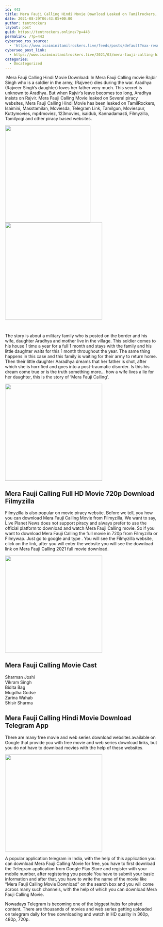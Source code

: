 ```yaml
---
id: 443
title: Mera Fauji Calling Hindi Movie Download Leaked on Tamilrockers, Filmywap, Movierulz – 2021
date: 2021-08-29T06:43:05+00:00
author: tentrockers
layout: post
guid: https://tentrockers.online/?p=443
permalink: /?p=443
cyberseo_rss_source:
  - 'https://www.isaiminitamilrockers.live/feeds/posts/default?max-results=150&start-index=151'
cyberseo_post_link:
  - https://www.isaiminitamilrockers.live/2021/03/mera-fauji-calling-hindi-movie-download.html
categories:
  - Uncategorized
---
```

<meta content="&nbsp; Mera Fauji Calling Hindi Movie Download : In Mera Fauji Calling movie Rajbir Singh who is a soldier in the army, (Rajveer) dies during the..." name="twitter:description" />

  


<center>
</center>

  
<ins data-width="0" data-height="0" class="qa6d12c3ba0" data-domain="//aaaaaco.com" data-affquery="/81dee8bcaf/a6d12c3ba0/?placementName=default"></ins>

&nbsp;<span>Mera Fauji Calling Hindi Movie Download</span><span>: In Mera Fauji Calling movie Rajbir Singh who is a soldier in the army, (Rajveer) dies during the war. Aradhya (Rajveer Singh’s daughter) loves her father very much. This secret is unknown to Aradhya. But when Rajvir’s leave becomes too long, Aradhya insists on Rajvir. Mera Fauji Calling Movie leaked on Several piracy websites, Mera Fauji Calling Hindi Movie has been leaked on TamilRockers, Isaimini, Masstamilan, Moviesda, Telegram Link, Tamilgun, Moviespur, Kuttymovies, mp4moviez, 123movies, isaidub, Kannadamasti, Filmyzilla, Tamilyogi and other piracy based websites.</span><ins data-width="0" data-height="0" class="qa6d12c3ba0" data-domain="//aaaaaco.com" data-affquery="/81dee8bcaf/a6d12c3ba0/?placementName=default"></ins>

<ins data-width="0" data-height="0" class="qa6d12c3ba0" data-domain="//aaaaaco.com" data-affquery="/81dee8bcaf/a6d12c3ba0/?placementName=default"></ins>

<div class="separator">
  <a href="https://1.bp.blogspot.com/-kMgFST7Yqa4/YEw3uc1bOeI/AAAAAAAAAg0/eoWdslBGEn8qv3xLIFIIJpxSk2JiCip9ACLcBGAsYHQ/s360/182844.jpg" imageanchor="1"><img loading="lazy" border="0" data-original-height="360" data-original-width="239" height="320" src="https://1.bp.blogspot.com/-kMgFST7Yqa4/YEw3uc1bOeI/AAAAAAAAAg0/eoWdslBGEn8qv3xLIFIIJpxSk2JiCip9ACLcBGAsYHQ/w281-h320/182844.jpg" width="281" /></a>
</div>



<div class="separator">
  <a href="https://aaaaaco.com/d4c26a5800/0b79b96024/?placementName=default" imageanchor="1" target="_blank" rel="noopener"><img border="0" data-original-height="166" data-original-width="800" src="https://1.bp.blogspot.com/-aZUxJtwtxv8/YEw31sk7odI/AAAAAAAAAg4/1L670u5MFZI5-kaxjyAixCKPgimXGwUHQCLcBGAsYHQ/s320/unnamed.gif" width="320" /></a>
</div>

<span><br /></span><ins data-width="0" data-height="0" class="qa6d12c3ba0" data-domain="//aaaaaco.com" data-affquery="/81dee8bcaf/a6d12c3ba0/?placementName=default"></ins><ins data-width="0" data-height="0" class="qa6d12c3ba0" data-domain="//aaaaaco.com" data-affquery="/81dee8bcaf/a6d12c3ba0/?placementName=default"></ins>

The story is about a military family who is posted on the border and his wife, daughter Aradhya and mother live in the village. This soldier comes to his house 1 time a year for a full 1 month and stays with the family and his little daughter waits for this 1 month throughout the year. The same thing happens in this case and this family is waiting for their army to return home. Then their little daughter Aaradhya dreams that her father is shot, after which she is horrified and goes into a post-traumatic disorder. Is this his dream come true or is the truth something more… how a wife lives a lie for her daughter, this is the story of ‘Mera Fauji Calling’.<ins data-width="0" data-height="0" class="qa6d12c3ba0" data-domain="//aaaaaco.com" data-affquery="/81dee8bcaf/a6d12c3ba0/?placementName=default"></ins>

<ins data-width="0" data-height="0" class="qa6d12c3ba0" data-domain="//aaaaaco.com" data-affquery="/81dee8bcaf/a6d12c3ba0/?placementName=default"></ins>

<div class="separator">
  <a href="https://aaaaaco.com/d4c26a5800/0b79b96024/?placementName=default" imageanchor="1" target="_blank" rel="noopener"><img border="0" data-original-height="166" data-original-width="800" src="https://1.bp.blogspot.com/-_-6gXMeUMCE/YEw38HVbyfI/AAAAAAAAAg8/BqLx39TI3SUVaJy2W3-F_2u_sQcaJFQigCLcBGAsYHQ/s320/unnamed.gif" width="320" /></a>
</div>

<ins data-width="0" data-height="0" class="qa6d12c3ba0" data-domain="//aaaaaco.com" data-affquery="/81dee8bcaf/a6d12c3ba0/?placementName=default"></ins>

<div>
  <h2>
    Mera Fauji Calling Full HD Movie 720p Download Filmyzilla<span class="ez-toc-section-end"></span>
  </h2>
  
  <p>
    Filmyzilla is also popular on movie piracy website. Before we tell, you how you can download Mera Fauji Calling Movie from Filmyzilla, We want to say, Live Planet News does not support piracy and always prefer to use the official platform to download and watch Mera Fauji Calling movie. So if you want to download Mera Fauji Calling the full movie in 720p from Filmyzilla or Filmywap. Just go to google and type . You will see the Filmyzilla website, click on the link, after you will enter the website you will see the download link on Mera Fauji Calling 2021 full movie download.
  </p>
  
  <div class="separator">
    <a href="https://aaaaaco.com/d4c26a5800/0b79b96024/?placementName=default" imageanchor="1" target="_blank" rel="noopener"><img border="0" data-original-height="166" data-original-width="800" src="https://1.bp.blogspot.com/-eSphlcoIOVE/YEw4Bj82hCI/AAAAAAAAAhE/MENeEzARW2syqggwnNq9v9I8Mu3C9TDggCLcBGAsYHQ/s320/unnamed.gif" width="320" /></a>
  </div>
  
  <p>
    <ins data-width="0" data-height="0" class="qa6d12c3ba0" data-domain="//aaaaaco.com" data-affquery="/81dee8bcaf/a6d12c3ba0/?placementName=default"></ins>
  </p>
  
  <h2>
    <span class="ez-toc-section" id="Mera_Fauji_Calling_Movie_Cast"></span><span class="ez-toc-section" id="Mera_Fauji_Calling_Movie_Cast"></span>Mera Fauji Calling Movie Cast<span class="ez-toc-section-end"></span>
  </h2>
  
  <p>
    Sharman Joshi<br />Vikram Singh<br />Bidita Bag<br />Mugdha Godse<br />Zarina Wahab<br />Shisir Sharma
  </p>
  
  <h2>
    <span class="ez-toc-section" id="Mera_Fauji_Calling_Hindi_Movie_Download_Telegram_App"></span><span class="ez-toc-section" id="Mera_Fauji_Calling_Hindi_Movie_Download_Telegram_App"></span>Mera Fauji Calling Hindi Movie Download Telegram App<span class="ez-toc-section-end"></span>
  </h2>
  
  <p>
    There are many free movie and web series download websites available on Google that provide you with free movie and web series download links, but you do not have to download movies with the help of these websites.<ins data-width="0" data-height="0" class="qa6d12c3ba0" data-domain="//aaaaaco.com" data-affquery="/81dee8bcaf/a6d12c3ba0/?placementName=default"></ins>
  </p>
  
  <div class="separator">
    <a href="https://aaaaaco.com/d4c26a5800/0b79b96024/?placementName=default" imageanchor="1" target="_blank" rel="noopener"><img border="0" data-original-height="166" data-original-width="800" src="https://1.bp.blogspot.com/-gcjUPK0vwX4/YEw4H-zvg1I/AAAAAAAAAhI/cjBK4DHis34CpVT97XnwkLbmcVKeX5hJgCLcBGAsYHQ/s320/unnamed.gif" width="320" /></a>
  </div>
  
  <p>
    A popular application telegram in India, with the help of this application you can download Mera Fauji Calling Movie for free, you have to first download the Telegram application from Google Play Store and register with your mobile number, after registering you people You have to submit your basic information and after that, you have to write the name of the movie like “Mera Fauji Calling Movie Download” on the search box and you will come across many such channels, with the help of which you can download Mera Fauji Calling Movie.<ins data-width="0" data-height="0" class="qa6d12c3ba0" data-domain="//aaaaaco.com" data-affquery="/81dee8bcaf/a6d12c3ba0/?placementName=default"></ins>
  </p>
  
  <p>
    <ins data-width="0" data-height="0" class="qa6d12c3ba0" data-domain="//aaaaaco.com" data-affquery="/81dee8bcaf/a6d12c3ba0/?placementName=default"></ins>
  </p>
  
  <p>
    Nowadays Telegram is becoming one of the biggest hubs for pirated content. There are thousands of movies and web series getting uploaded on telegram daily for free downloading and watch in HD quality in 360p, 480p, 720p.<ins data-width="0" data-height="0" class="qa6d12c3ba0" data-domain="//aaaaaco.com" data-affquery="/81dee8bcaf/a6d12c3ba0/?placementName=default"></ins>
  </p>
</div>

<center>
</center>